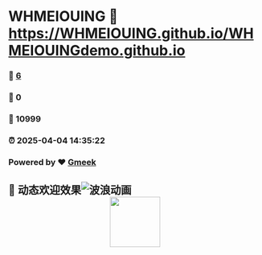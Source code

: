 # WHMEIOUING :link: https://WHMEIOUING.github.io/WHMEIOUINGdemo.github.io 
### :page_facing_up: [6](https://WHMEIOUING.github.io/WHMEIOUINGdemo.github.io/tag.html) 
### :speech_balloon: 0 
### :hibiscus: 10999 
### :alarm_clock: 2025-04-04 14:35:22 
### Powered by :heart: [Gmeek](https://github.com/Meekdai/Gmeek)
## 🎉 动态欢迎效果<!-- 波浪动画 -->![波浪动画](https://raw.githubusercontent.com/yourusername/yourrepo/main/waves.svg)<!-- 旋转图标 --><div align="center">  <img src="https://raw.githubusercontent.com/yourusername/yourrepo/main/rotating-heart.svg" width="100"></div>
